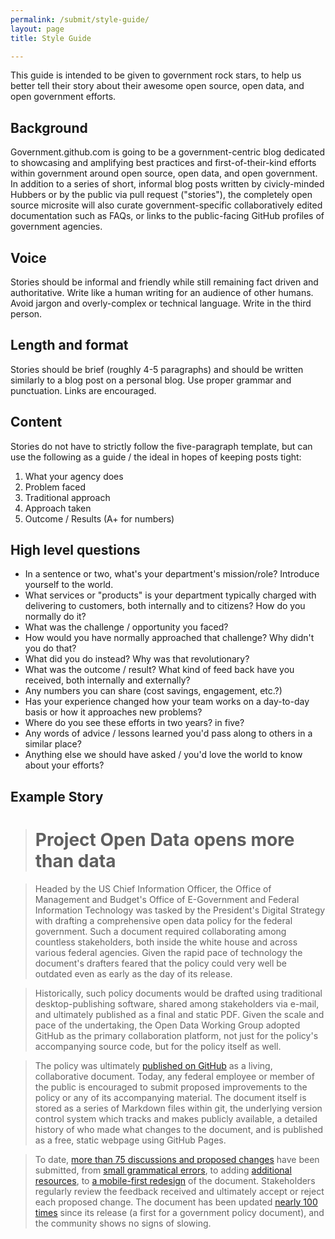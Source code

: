 ```yaml
---
permalink: /submit/style-guide/
layout: page
title: Style Guide

---
```


This guide is intended to be given to government rock stars, to help us better tell their story about their awesome open source, open data, and open government efforts.

## Background

Government.github.com is going to be a government-centric blog dedicated to showcasing and amplifying best practices and first-of-their-kind efforts within government around open source, open data, and open government.  In addition to a series of short, informal blog posts written by civicly-minded Hubbers or by the public via pull request ("stories"), the completely open source microsite will also curate government-specific collaboratively edited documentation such as FAQs, or links to the public-facing GitHub profiles of government agencies.

## Voice

Stories should be informal and friendly while still remaining fact driven and authoritative.  Write like a human writing for an audience of other humans.  Avoid jargon and overly-complex or technical language.  Write in the third person.

## Length and format

Stories should be brief (roughly 4-5 paragraphs) and should be written similarly to a blog post on a personal blog.  Use proper grammar and punctuation.  Links are encouraged.

## Content

Stories do not have to strictly follow the five-paragraph template, but can use the following as a guide / the ideal in hopes of keeping posts tight:

1. What your agency does
2. Problem faced
3. Traditional approach
4. Approach taken
5. Outcome / Results (A+ for numbers)

## High level questions

* In a sentence or two, what's your department's mission/role?  Introduce yourself to the world.
* What services or "products" is your department typically charged with delivering to customers, both internally and to citizens?  How do you normally do it?
* What was the challenge / opportunity you faced?
* How would you have normally approached that challenge?  Why didn't you do that?
* What did you do instead?  Why was that revolutionary?
* What was the outcome / result?  What kind of feed back have you received, both internally and externally?
* Any numbers you can share (cost savings, engagement, etc.?)
* Has your experience changed how your team works on a day-to-day basis or how it approaches new problems?
* Where do you see these efforts in two years?  in five?
* Any words of advice / lessons learned you'd pass along to others in a similar place?
* Anything else we should have asked / you'd love the world to know about your efforts?

## Example Story

> # Project Open Data opens more than data

> Headed by the US Chief Information Officer, the Office of Management and Budget's Office of E-Government and Federal Information Technology was tasked by the President's Digital Strategy with drafting a comprehensive open data policy for the federal government.  Such a document required collaborating among countless stakeholders, both inside the white house and across various federal agencies.  Given the rapid pace of technology the document's drafters feared that the policy could very well be outdated even as early as the day of its release.

> Historically, such policy documents would be drafted using traditional desktop-publishing software, shared among stakeholders via e-mail, and ultimately published as a final and static PDF.  Given the scale and pace of the undertaking, the Open Data Working Group adopted GitHub as the primary collaboration platform, not just for the policy's accompanying source code, but for the policy itself as well.

> The policy was ultimately [published on GitHub](http://project-open-data.github.io/) as a living, collaborative document.  Today, any federal employee or member of the public is encouraged to submit proposed improvements to the policy or any of its accompanying material.  The document itself is stored as a series of Markdown files within git, the underlying version control system which tracks and makes publicly available, a detailed history of who made what changes to the document, and is published as a free, static webpage using GitHub Pages.

> To date, [more than 75 discussions and proposed changes](https://github.com/project-open-data/project-open-data.github.io/pulls) have been submitted, from [small grammatical errors](https://github.com/project-open-data/project-open-data.github.io/pull/28/files), to adding [additional resources](https://github.com/project-open-data/project-open-data.github.io/pull/21), to [a mobile-first redesign](https://github.com/project-open-data/project-open-data.github.io/pull/13) of the document.  Stakeholders regularly review the feedback received and ultimately accept or reject each proposed change.  The document has been updated [nearly 100 times](https://github.com/project-open-data/project-open-data.github.io/commits/master) since its release (a first for a government policy document), and the community shows no signs of slowing.

